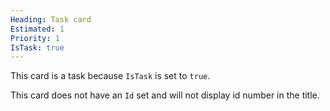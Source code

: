 ```yaml
---
Heading: Task card
Estimated: 1
Priority: 1
IsTask: true
---
```

This card is a task because `IsTask` is set to `true`.

This card does not have an `Id` set and will not display id number in the title.